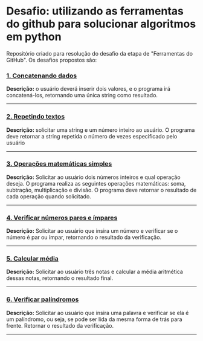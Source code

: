 # Desafio: utilizando as ferramentas do github para solucionar algoritmos em python
Repositório criado para resolução do desafio da etapa de "Ferramentas do GitHub". Os desafios propostos são:

### **[1. Concatenando dados](https://github.com/milemoliveira/desafio-codespace-dio/blob/main/desafios/concat.py)**  
**Descrição:** o usuário deverá inserir dois valores, e o programa irá concatená-los, retornando uma única string como resultado. 

----

### **[2. Repetindo textos](https://github.com/milemoliveira/desafio-codespace-dio/blob/main/desafios/repeticao.py)**
**Descrição:** solicitar uma string e um número inteiro ao usuário. O programa deve retornar a string repetida o número de vezes especificado pelo usuário

----

### **[3. Operações matemáticas simples](https://github.com/milemoliveira/desafio-codespace-dio/blob/main/desafios/opMat.py)**
**Descrição:** Solicitar ao usuário dois números inteiros e qual operação deseja. O programa realiza as seguintes operações matemáticas: soma, subtração, multiplicação e divisão. O programa deve retornar o resultado de cada operação quando solicitado. 

----

### **[4. Verificar números pares e ímpares](https://github.com/milemoliveira/desafio-codespace-dio/blob/main/desafios/parImpar.py)**
**Descrição:** Solicitar ao usuário que insira um número e verificar se o número é par ou ímpar, retornando o resultado da verificação.

----

### **[5. Calcular média](https://github.com/milemoliveira/desafio-codespace-dio/blob/main/desafios/media.py)**  
**Descrição:** Solicitar ao usuário três notas e calcular a média aritmética dessas notas, retornando o resultado final.

----

### **[6. Verificar palíndromos](https://github.com/milemoliveira/desafio-codespace-dio/blob/main/desafios/palindromo.py)**
**Descrição:** Solicitar ao usuário que insira uma palavra e verificar se ela é um palíndromo, ou seja, se pode ser lida da mesma forma de trás para frente. Retornar o resultado da verificação.

----
